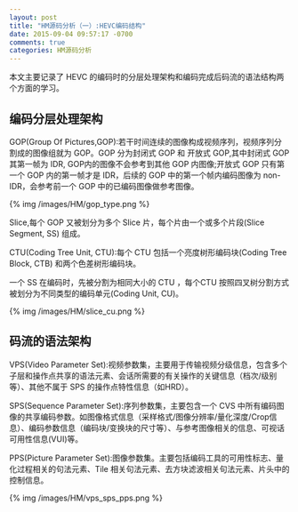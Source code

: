 ```yaml
---
layout: post
title: "HM源码分析（一）:HEVC编码结构"
date: 2015-09-04 09:57:17 -0700
comments: true
categories: HM源码分析
---
```


本文主要记录了 HEVC 的编码时的分层处理架构和编码完成后码流的语法结构两个方面的学习。
<!--more-->

## 编码分层处理架构
GOP(Group Of Pictures,GOP):若干时间连续的图像构成视频序列，视频序列分割成的图像组就为 GOP。GOP 分为封闭式 GOP 和 开放式 GOP,其中封闭式 GOP 其第一帧为 IDR, GOP内的图像不会参考到其他 GOP 内图像;开放式 GOP 只有第一个 GOP 内的第一帧才是 IDR，后续的 GOP 中的第一个帧内编码图像为 non-IDR，会参考前一个 GOP 中的已编码图像做参考图像。

{% img /images/HM/gop_type.png %}

Slice,每个 GOP 又被划分为多个 Slice 片，每个片由一个或多个片段(Slice Segment, SS) 组成。

CTU(Coding Tree Unit, CTU):每个 CTU 包括一个亮度树形编码块(Coding Tree Block, CTB) 和两个色差树形编码块。

一个 SS 在编码时，先被分割为相同大小的 CTU ，每个CTU 按照四叉树分割方式被划分为不同类型的编码单元(Coding Unit, CU)。

{% img /images/HM/slice_cu.png %}

## 码流的语法架构
VPS(Video Parameter Set):视频参数集，主要用于传输视频分级信息，包含多个子层和操作点共享的语法元素、会话所需要的有关操作的关键信息（档次/级别等）、其他不属于 SPS 的操作点特性信息（如HRD）。

SPS(Sequence Parameter Set):序列参数集，主要包含一个 CVS 中所有编码图像的共享编码参数。如图像格式信息（采样格式/图像分辨率/量化深度/Crop信息）、编码参数信息（编码块/变换块的尺寸等）、与参考图像相关的信息、可视话可用性信息(VUI)等。

PPS(Picture Parameter Set):图像参数集。主要包括编码工具的可用性标志、量化过程相关的句法元素、Tile 相关句法元素、去方块滤波相关句法元素、片头中的控制信息。

{% img /images/HM/vps_sps_pps.png %}


